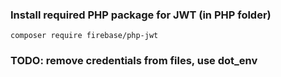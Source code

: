 ### Install required PHP package for JWT (in PHP folder)
`composer require firebase/php-jwt`

### TODO: remove credentials from files, use dot_env

